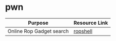 # pwn 

|Purpose|Resource Link|
| ------ |------|
|Online Rop Gadget search|[ropshell](http://ropshell.com)|
